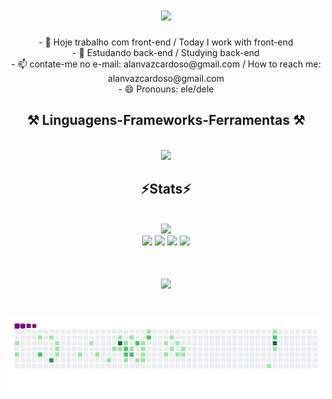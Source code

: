 <h1 align="center">
<img src="https://readme-typing-svg.herokuapp.com/?font=Righteous&size=35&center=true&vCenter=true&width=500&height=70&duration=4000&lines=Olá!+👋;+Eu+Sou+Alan__Vaz__Cardoso!;+Hello!👋;+I+am+Alan__Vaz__Cardoso!;" />
</h1>

<div align="center" >
- 🔭 Hoje trabalho com front-end / Today I work with front-end
   <br>
- 🌱 Estudando back-end / Studying back-end
   <br>
- 📫 contate-me no e-mail: alanvazcardoso@gmail.com / How to reach me: alanvazcardoso@gmail.com
   <br>
- 😄 Pronouns: ele/dele
</div>
<h2 align="center" >⚒️ Linguagens-Frameworks-Ferramentas ⚒️</h2>
<br>
<div align="center" >
  <img src="https://skillicons.dev/icons?i=react,bootstrap,html,css,javascript,vscode,github,figma,tailwind,git,typescript,gulp,less,nodejs,jquery,vuejs,redux,cypress,angular,express,java,idea,eclipse" />
</div>

<h2 align="center" >⚡Stats⚡</h2>
<br>
<div align="center" >
  <picture>
  <source
    srcset="https://github-readme-stats.vercel.app/api?username=Hallanx&show_icons=true&theme=dark"
    media="(prefers-color-scheme: dark)"
  />
  <source
    srcset="https://github-readme-stats.vercel.app/api?username=Hallanx&show_icons=true"
    media="(prefers-color-scheme: light), (prefers-color-scheme: no-preference)"
  />
  <img src="https://github-readme-stats.vercel.app/api?username=Hallanx&show_icons=true" />
</picture>
</div>
 
<div align="center"> 
  <a href="https://instagram.com/hallanvaz" target="_blank"><img src="https://img.shields.io/badge/-Instagram-%23E4405F?style=for-the-badge&logo=instagram&logoColor=white" target="_blank"></a>
 <a href="https://discord.gg/alanvaz_" target="_blank"><img src="https://img.shields.io/badge/Discord-7289DA?style=for-the-badge&logo=discord&logoColor=white" target="_blank"></a> 
  <a href = "mailto:alanvazcardoso@gmail.com"><img src="https://img.shields.io/badge/-Gmail-%23333?style=for-the-badge&logo=gmail&logoColor=white" target="_blank"></a>
  <a href="www.linkedin.com/in/alan-vaz-cardoso-8a4401324" target="_blank"><img src="https://img.shields.io/badge/-LinkedIn-%230077B5?style=for-the-badge&logo=linkedin&logoColor=white" target="_blank"></a> 
</div>

<h1 align="center">
<img src="https://readme-typing-svg.herokuapp.com/?font=Righteous&size=35&center=true&vCenter=true&width=500&height=70&duration=4000&lines=Obrigado+pela+atenção!;+Thank+you+for+your+attention;" />
</h1>

# ![snake gif](https://github.com/hallanx/hallanx/blob/output/github-contribution-grid-snake.gif)
